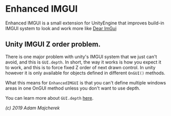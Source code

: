 # Enhanced IMGUI

Enhanced IMGUI is a small extension for UnityEngine that improves build-in IMGUI system to look and work more like [Dear ImGui](https://github.com/ocornut/imgui)

## Unity IMGUI Z order problem.

There is one major problem with unity's IMGUI system that we just can't avoid, and this is `GUI.depth`. In short, the way it works is how you expect it to work, and this is to force fixed Z order of next drawn control. In unity however it is only available for objects defined in different `OnGUI()` methods.

What this means for `EnhancedIMGUI` is that you can't define multiple windows areas in one OnGUI method unless you don't want to use depth. 

You can learn more about `GUI.depth` [here](https://docs.unity3d.com/ScriptReference/GUI-depth.html).

*(c) 2019 Adam Majcherek*
